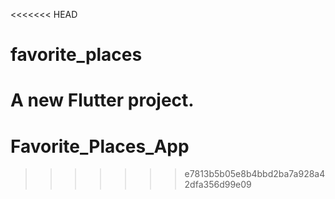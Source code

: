 <<<<<<< HEAD
# favorite_places

A new Flutter project.
=======
# Favorite_Places_App
>>>>>>> e7813b5b05e8b4bbd2ba7a928a42dfa356d99e09
